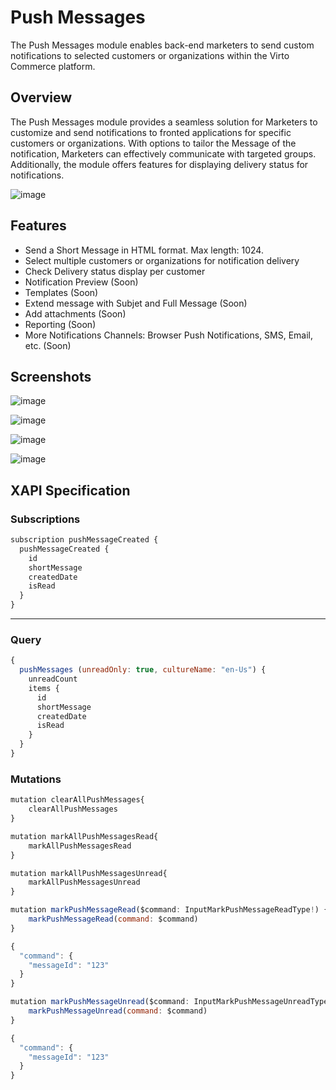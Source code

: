 # Push Messages
The Push Messages module enables back-end marketers to send custom notifications to selected customers or organizations within the Virto Commerce platform.

## Overview
The Push Messages module provides a seamless solution for Marketers to customize and send notifications to fronted applications for specific customers or organizations. With options to tailor the Message of the notification, Marketers can effectively communicate with targeted groups. Additionally, the module offers features for displaying delivery status for notifications.

![image](https://github.com/VirtoCommerce/vc-module-push-messages/assets/7639413/cc931ef6-3aca-4b25-b4c7-177ff9157433)

## Features
* Send a Short Message in HTML format. Max length: 1024.
* Select multiple customers or organizations for notification delivery
* Check Delivery status display per customer
* Notification Preview (Soon)
* Templates (Soon)
* Extend message with Subjet and Full Message (Soon)
* Add attachments (Soon)
* Reporting (Soon)
* More Notifications Channels: Browser Push Notifications, SMS, Email, etc. (Soon)

## Screenshots
![image](https://github.com/VirtoCommerce/vc-module-push-messages/assets/7639413/28ceecd6-1ada-42b0-a778-38f424a836a1)

![image](https://github.com/VirtoCommerce/vc-module-push-messages/assets/7639413/564f9efd-421e-47c0-84d9-72f2717597cd)

![image](https://github.com/VirtoCommerce/vc-module-push-messages/assets/7639413/506ed18c-ff82-4f47-9dd7-2623de19875c)

![image](https://github.com/VirtoCommerce/vc-module-push-messages/assets/7639413/780a7014-a8fa-43e1-9b87-46bd15b4a16f)


## XAPI Specification

### Subscriptions
```js
subscription pushMessageCreated {
  pushMessageCreated {
    id
    shortMessage
    createdDate
    isRead
  }
}
```
---
### Query
```js
{
  pushMessages (unreadOnly: true, cultureName: "en-Us") {
    unreadCount
    items {
      id
      shortMessage
      createdDate
      isRead
    }
  }
}
```
### Mutations
```js
mutation clearAllPushMessages{
    clearAllPushMessages
}
```

```js
mutation markAllPushMessagesRead{
    markAllPushMessagesRead
}
```

```js
mutation markAllPushMessagesUnread{
    markAllPushMessagesUnread
}
```

```js
mutation markPushMessageRead($command: InputMarkPushMessageReadType!) {
    markPushMessageRead(command: $command)
}
```
```js
{
  "command": {
    "messageId": "123"
  }
}
```

```js
mutation markPushMessageUnread($command: InputMarkPushMessageUnreadType!) {
    markPushMessageUnread(command: $command)
}
```
```js
{
  "command": {
    "messageId": "123"
  }
}
```
